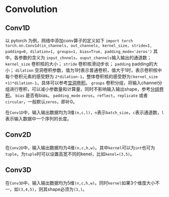 # Convolution

##  Conv1D
以 pytorch 为例，网络中添加conv算子的定义如下
`import torch`
`torch.nn.Conv1d(in_channels, out_channels, kernel_size, stride=1, padding=0, dilation=1, groups=1, bias=True, padding_mode='zeros')`
其中，各参数的含义为
`input_chnnels`、`ouput_channels`输入输出的通道数；
`kernel_size` 卷积核的大小；
`stride` 卷积核滑动步长；
`padding` padding的大小；
`dilation` 空洞卷积参数，值为1时表示普通卷积，值大于1时，表示卷积核中每个卷积元素的感受野为 `2*dilation-1`，整体卷积核的感受野为`(kernel_size +1)*dilation-1`，具体可以参考[空洞卷积](https://blog.csdn.net/hao1994121/article/details/88371685)。
`groups` 卷积分组，将输入channel分组进行卷积，可以减小参数量和计算量，同时不影响输入输出shape，参考[分组卷积](https://www.jianshu.com/p/20150e44bde8)。
`bias` 是否有bias。
`padding_mode` `zeros`，`reflect`，`replicate` 或者 `circular`，一般默认`zeros`，即补0。

在`Conv1D`中，输入输出数据均为3维`(n,c,l)`，`n`表示`batch_size`，`c`表示通道数，`l`表示输入数据中一个序列的长度。

##  Conv2D

在`Conv2D`中，输入输出数据均为4维`(n,c,h,w)`。其中`kernel`可以为`int`也可为`tuple`，为`tuple`时可以设置高宽不同的kenel，比如`kenel=(3,5)`。

##  Conv3D

在`Conv3D`中，输入输出数据均为5维`(n,c,h,w)`。同时`kernel`如果3个维度大小不一，如`(3,4,5)`，则其shape必须为`(3,)`。
<!--stackedit_data:
eyJoaXN0b3J5IjpbLTE0ODUwOTM2OTEsLTE3MDE3NzQwNDUsMT
AxMDI3Mzk2Nl19
-->